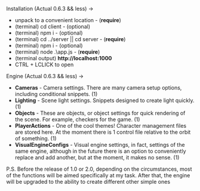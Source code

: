 Installation (Actual 0.6.3 && less) -> 
- unpack to a convenient location      - (**require**)
- (terminal) cd client                 - (optional)
- (terminal) npm i                     - (optional)
- (terminal) cd ../server || cd server - (**require**)
- (terminal) npm i                     - (optional)
- (terminal) node .\app.js             - (**require**)
- (terminal output) **http://localhost:1000**
- CTRL + LCLICK to open 

Engine (Actual 0.6.3 && less) -> 
- **Cameras** - Camera settings. There are many camera setup options, including conditional snippets. (1)
- **Lighting** - Scene light settings. Snippets designed to create light quickly. (1)
- **Objects** - These are objects, or object settings for quick rendering of the scene. For example, checkers for the game. (1) 
- **PlayerActions** - One of the cool themes! Character management files are stored here. At the moment there is 1 control file relative to the orbit of something. (1)
- **VisualEngineConfigs** - Visual engine settings, in fact, settings of the same engine, although in the future there is an option to conveniently replace and add another, but at the moment, it makes no sense. (1)

P.S. Before the release of 1.0 or 2.0, depending on the circumstances, most of the functions will be aimed specifically at my task. After that, the engine will be upgraded to the ability to create different other simple ones
